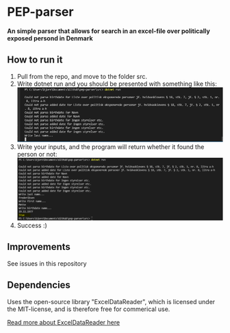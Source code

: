 # PEP-parser
**An simple parser that allows for search in an excel-file over politically exposed persond in Denmark** 

## How to run it
1. Pull from the repo, and move to the folder src.
2. Write dotnet run and you should be presented with something like this:
![console interface](images/inputconsole.png)
3. Write your inputs, and the program will return whether it found the person or not: 
![console interface](images/consoleoutput.png)
4. Success :) 

## Improvements
See issues in this repository

## Dependencies
Uses the open-source library "ExcelDataReader", which is licensed under the MIT-license, and is therefore free for commerical use.

[Read more about ExcelDataReader here](https://github.com/ExcelDataReader/ExcelDataReader)